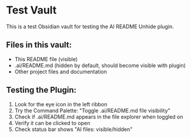 # Test Vault

This is a test Obsidian vault for testing the AI README Unhide plugin.

## Files in this vault:
- This README file (visible)
- .ai/README.md (hidden by default, should become visible with plugin)
- Other project files and documentation

## Testing the Plugin:
1. Look for the eye icon in the left ribbon
2. Try the Command Palette: "Toggle .ai/README.md file visibility"
3. Check if .ai/README.md appears in the file explorer when toggled on
4. Verify it can be clicked to open
5. Check status bar shows "AI files: visible/hidden"